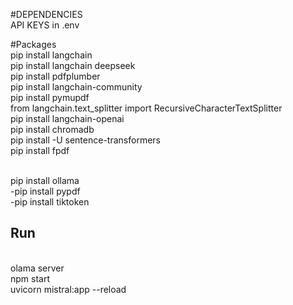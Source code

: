 #DEPENDENCIES <br>
API KEYS in .env <br>

#Packages <br>
pip install langchain <br>
pip install langchain deepseek <br>
pip install pdfplumber <br>
pip install langchain-community <br>
pip install pymupdf <br>
from langchain.text_splitter import RecursiveCharacterTextSplitter <br>
pip install langchain-openai <br>
pip install chromadb <br>
pip install -U sentence-transformers <br>
pip install fpdf <br>

<br>
pip install ollama<br>
-pip install pypdf<br>
-pip install tiktoken<br>

<h2>Run</h2>
<br> olama server
<br> npm start<br>
uvicorn mistral:app --reload

